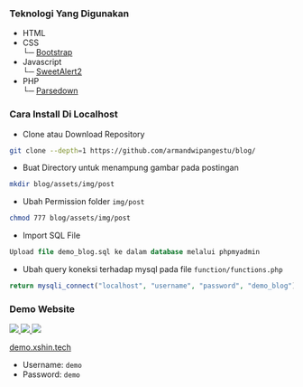 ### Teknologi Yang Digunakan
- HTML
- CSS <br>
└─ [Bootstrap](https://getbootstrap.com/)
- Javascript <br>
└─ [SweetAlert2](https://sweetalert2.github.io/)
- PHP <br>
└─ [Parsedown](https://github.com/erusev/parsedown)

### Cara Install Di Localhost

- Clone atau Download Repository

```bash
git clone --depth=1 https://github.com/armandwipangestu/blog/
```

- Buat Directory untuk menampung gambar pada postingan

```bash
mkdir blog/assets/img/post
```

- Ubah Permission folder `img/post`

```bash
chmod 777 blog/assets/img/post 
```

- Import SQL File

```sql
Upload file demo_blog.sql ke dalam database melalui phpmyadmin

```

- Ubah query koneksi terhadap mysql pada file `function/functions.php`

```php
return mysqli_connect("localhost", "username", "password", "demo_blog");
```

### Demo Website

<a href="https://i.ibb.co/TkzCCL9/Screenshot-2022-01-22-10-04-53-X.png" target="_blank">
  <img src="https://i.ibb.co/TkzCCL9/Screenshot-2022-01-22-10-04-53-X.png" />
</a>

<a href="https://i.ibb.co/RBy40P6/image.png" target="_blank">
  <img src="https://i.ibb.co/RBy40P6/image.png" />
</a>

<a href="https://i.ibb.co/Prwdr5F/image.png" target="_blank">
  <img src="https://i.ibb.co/Prwdr5F/image.png" />
</a>

[demo.xshin.tech](http://demo.xshin.tech)

- Username: `demo`
- Password: `demo`
